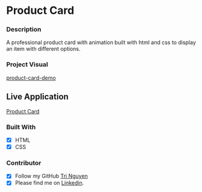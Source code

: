 # Product Card

### Description 

A professional product card with animation built with html and css to display an item with different options. 

### Project Visual

[product-card-demo](https://user-images.githubusercontent.com/71200950/182288227-4ab67fc7-59c7-4737-abe1-2c0a5e38a56e.mp4)

## Live Application
[Product Card](https://tringuyen1086.github.io/product-card/)

### Built With

- [x] HTML
- [x] CSS

### Contributor

* [x] Follow my GitHub [Tri Nguyen](https://github.com/tringuyen1086)
* [x] Please find me on [Linkedin](https://www.linkedin.com/in/tri-nguyen-1086).
